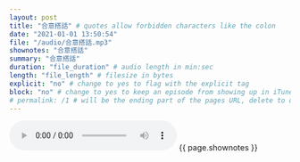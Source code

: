 ```yaml
---
layout: post
title: "合意搭話" # quotes allow forbidden characters like the colon
date: "2021-01-01 13:50:54"
file: "/audio/合意搭話.mp3"
shownotes: "合意搭話"
summary: "合意搭話"
duration: "file_duration" # audio length in min:sec
length: "file_length" # filesize in bytes
explicit: "no" # change to yes to flag with the explicit tag
block: "no" # change to yes to keep an episode from showing up in iTunes
# permalink: /1 # will be the ending part of the pages URL, delete to default to the title
---
```


<audio controls>
<source src="{{site.url}}{{site.baseurl}}{{ page.file }}" type="audio/x-mp3">
Your browser does not support the audio element.
</audio>
{{ page.shownotes }}
